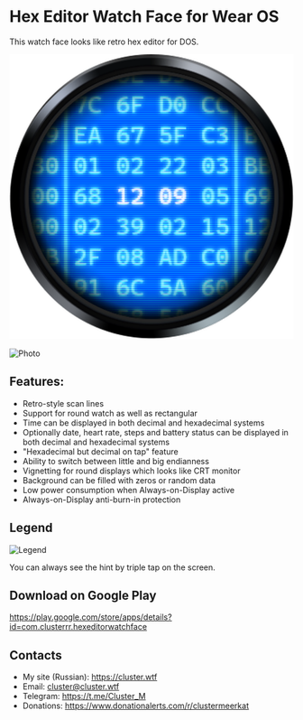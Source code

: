 # Hex Editor Watch Face for Wear OS

This watch face looks like retro hex editor for DOS.

![Preview](/app/src/main/res/drawable-nodpi/icon.png)

![Photo](https://user-images.githubusercontent.com/4236181/158569428-2f0e8eac-a734-4714-afef-854265bae3d3.jpg)

## Features:
* Retro-style scan lines
* Support for round watch as well as rectangular
* Time can be displayed in both decimal and hexadecimal systems
* Optionally date, heart rate, steps and battery status can be displayed in both decimal and hexadecimal systems
* "Hexadecimal but decimal on tap" feature
* Ability to switch between little and big endianness
* Vignetting for round displays which looks like CRT monitor
* Background can be filled with zeros or random data
* Low power consumption when Always-on-Display active
* Always-on-Display anti-burn-in protection

## Legend
![Legend](https://user-images.githubusercontent.com/4236181/169558169-605c51d4-6c8f-4f58-98f3-70c208ddfcac.png)

You can always see the hint by triple tap on the screen.

## Download on Google Play
https://play.google.com/store/apps/details?id=com.clusterrr.hexeditorwatchface

## Contacts
* My site (Russian): https://cluster.wtf
* Email: cluster@cluster.wtf
* Telegram: https://t.me/Cluster_M
* Donations: https://www.donationalerts.com/r/clustermeerkat
